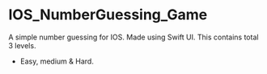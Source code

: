 # IOS_NumberGuessing_Game
A simple number guessing for IOS. Made using Swift UI. This contains total 3 levels.
- Easy, medium &amp; Hard.
